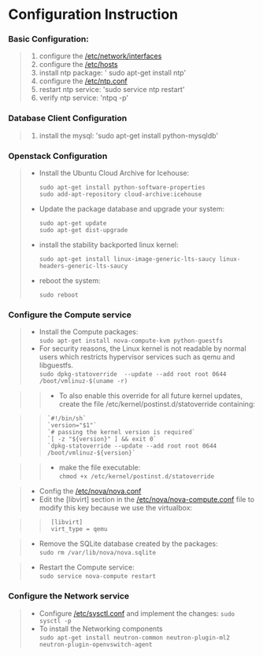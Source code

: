 # Configuration Instruction

### Basic Configuration:

> 1. configure the [/etc/network/interfaces](interfaces)  
> 2. configure the [/etc/hosts](hosts)  
> 3. install ntp package: ' sudo apt-get install ntp'  
> 4. configure the [/etc/ntp.conf](ntp.conf)  
> 5. restart ntp service: 'sudo service ntp restart'  
> 6. verify ntp service: 'ntpq -p'  

### Database Client Configuration

> 1. install the mysql: 'sudo apt-get install python-mysqldb'  

### Openstack Configuration

> + Install the Ubuntu Cloud Archive for Icehouse:
>
>     `sudo apt-get install python-software-properties`  
>     `sudo add-apt-repository cloud-archive:icehouse`    
>
> + Update the package database and upgrade your system:
>
>      `sudo apt-get update`  
>      `sudo apt-get dist-upgrade`  
> 
> + install the stability backported linux kernel:
>
>      `sudo apt-get install linux-image-generic-lts-saucy linux-headers-generic-lts-saucy`  
>
> + reboot the system:  
>
>      `sudo reboot`  
>

### Configure the Compute service

> + Install the Compute packages:  
>      `sudo apt-get install nova-compute-kvm python-guestfs`  
> + For security reasons, the Linux kernel is not readable by normal users which restricts hypervisor services such as qemu and libguestfs.  
>      `sudo dpkg-statoverride  --update --add root root 0644 /boot/vmlinuz-$(uname -r)`  

>> + To also enable this override for all future kernel updates, create the file /etc/kernel/postinst.d/statoverride containing:  

>>     `#!/bin/sh`  
>>     `version="$1"`  
>>     `# passing the kernel version is required`  
>>     `[ -z "${version}" ] && exit 0`  
>>     `dpkg-statoverride --update --add root root 0644 /boot/vmlinuz-${version}`  


>> + make the file executable:  
>>     `chmod +x /etc/kernel/postinst.d/statoverride`  

> + Config the [/etc/nova/nova.conf](nova.conf)  
> + Edit the [libvirt] section in the [/etc/nova/nova-compute.conf](nova-compute.conf) file to modify this key because we use the virtualbox:  

>>      [libvirt]  
>>      virt_type = qemu  

> + Remove the SQLite database created by the packages:  
>      `sudo rm /var/lib/nova/nova.sqlite`  

> + Restart the Compute service:  
>      `sudo service nova-compute restart`  

### Configure the Network service  
> + Configure [/etc/sysctl.conf](sysctl.conf) and implement the changes: 
>      `sudo sysctl -p`  
> + To install the Networking components  
>      `sudo apt-get install neutron-common neutron-plugin-ml2 neutron-plugin-openvswitch-agent `  
>      
